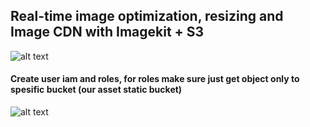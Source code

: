 ## Real-time image optimization, resizing and Image CDN with Imagekit + S3
![alt text](https://i.imgur.com/KOS3WYv.jpg)

#### Create user iam and roles, for roles make sure just get object only to spesific bucket (our asset static bucket)
![alt text](https://i.imgur.com/ReqoPVp.png)
